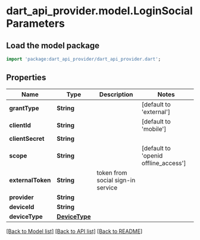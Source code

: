 # dart_api_provider.model.LoginSocialParameters

## Load the model package
```dart
import 'package:dart_api_provider/dart_api_provider.dart';
```

## Properties
Name | Type | Description | Notes
------------ | ------------- | ------------- | -------------
**grantType** | **String** |  | [default to 'external']
**clientId** | **String** |  | [default to 'mobile']
**clientSecret** | **String** |  | 
**scope** | **String** |  | [default to 'openid offline_access']
**externalToken** | **String** | token from social sign-in service | 
**provider** | **String** |  | 
**deviceId** | **String** |  | 
**deviceType** | [**DeviceType**](DeviceType.md) |  | 

[[Back to Model list]](../README.md#documentation-for-models) [[Back to API list]](../README.md#documentation-for-api-endpoints) [[Back to README]](../README.md)


